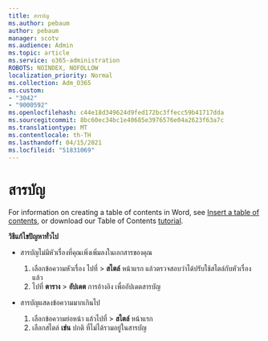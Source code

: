 ```yaml
---
title: สารบัญ
ms.author: pebaum
author: pebaum
manager: scotv
ms.audience: Admin
ms.topic: article
ms.service: o365-administration
ROBOTS: NOINDEX, NOFOLLOW
localization_priority: Normal
ms.collection: Adm_O365
ms.custom:
- "3042"
- "9000592"
ms.openlocfilehash: c44e18d349624d9fed172bc3ffecc59b41717dda
ms.sourcegitcommit: 8bc60ec34bc1e40685e3976576e04a2623f63a7c
ms.translationtype: MT
ms.contentlocale: th-TH
ms.lasthandoff: 04/15/2021
ms.locfileid: "51831069"
---
```

# <a name="table-of-contents"></a>สารบัญ

For information on creating a table of contents in Word, see [Insert a table of contents](https://support.office.com/article/882e8564-0edb-435e-84b5-1d8552ccf0c0), or download our Table of Contents [tutorial](https://go.microsoft.com/fwlink/?linkid=2065106).

**วิธีแก้ไขปัญหาทั่วไป**

- สารบัญไม่มีหัวเรื่องที่คุณเพิ่งเพิ่มลงในเอกสารของคุณ
  1. เลือกข้อความหัวเรื่อง ไปที่  >  **สไตล์** หน้าแรก แล้วตรวจสอบว่าได้ปรับใช้สไตล์กับหัวเรื่องแล้ว
  2. ไปที่ **ตาราง**  >  **อัปเดต** การอ้างอิง เพื่ออัปเดตสารบัญ

- สารบัญแสดงข้อความมากเกินไป 
  1. เลือกข้อความย่อหน้า แล้วไปที่  >  **สไตล์** หน้าแรก
  2. เลือกสไตล์ **เช่น** ปกติ ที่ไม่ได้รวมอยู่ในสารบัญ